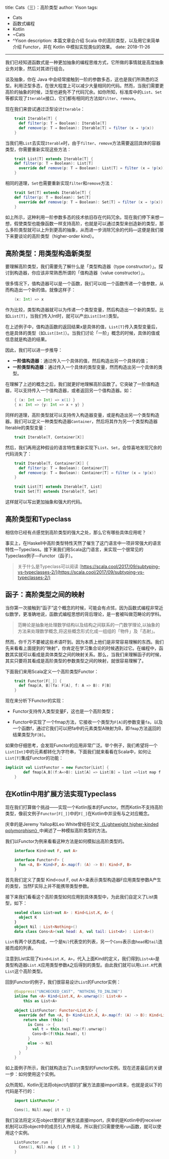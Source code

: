 title: Cats（三）：高阶类型
author: Yison
tags: 
- Cats
- 函数式编程
- Kotlin
- ~Cats
- ^Yison
description: 本篇文章会介绍 Scala 中的高阶类型，以及用它来简单介绍 Functor，并在 Kotlin 中模拟实现类似的效果。
date: 2018-11-26
---

我们已经知道函数式是一种更加抽象的编程思维方式，它所做的事情就是高度抽象业务对象，然后对其进行组合。

谈及抽象，你在 Java 中会经常接触到一阶的参数多态，这也是我们所熟悉的泛型。利用泛型多态，在很大程度上可以减少大量相同的代码。然而，当我们需要更高阶的抽象的时候，泛型也避免不了代码冗余。如你所知，标准库中的`List`、`Set`等都实现了`Iterable`接口，它们都有相同的方法如`filter`、`remove`。

现在我们来尝试通过泛型设计`Iterable`：

```scala
    trait Iterable[T] {
      def filter(p: T ⇒ Boolean): Iterable[T]
      def remove(p: T ⇒ Boolean): Iterable[T] = filter (x ⇒ !p(x))
    }
```

当我们用`List`去实现`Iterable`时，由于`filter`、`remove`方法需要返回具体的容器类型，你需要重新实现这些方法：

```scala
    trait List[T] extends Iterable[T] {
    def filter(p: T ⇒ Boolean): List[T]
      override def remove(p: T ⇒ Boolean): List[T] = filter (x ⇒ !p(x))
    }
```

相同的道理，`Set`也需要重新实现`filter`和`remove`方法：

```scala
    trait Set[T] extends Iterable[T] {
    def filter(p: T ⇒ Boolean): Set[T]
      override def remove(p: T ⇒ Boolean): Set[T] = filter (x ⇒ !p(x))
    }
```
如上所示，这种利用一阶参数多态的技术依旧存在代码冗余。现在我们停下来想一想，假使类型也能像函数一样支持高阶，也就是可以通过类型来创造新的类型，那么多阶类型就可以上升到更高的抽象，从而进一步消除冗余的代码—这便是我们接下来要谈论的高阶类型（higher-order kind）。

## 高阶类型：用类型构造新类型

要理解高阶类型，我们需要先了解什么是「类型构造器（type constructor）」。探讨到构造器，你应该非常熟悉所谓的「值构造器（value constructor）」。

很多情况下，值构造器可以是一个函数，我们可以给一个函数传递一个值参数，从而构造出一个新的值。就像这样子：
```scala
    (x: Int) => x
```

作为比较，类型构造器就可以为传递一个类型变量，然后构造出一个新的类型。比如`List[T]`，当我们传入Int时，就可以产出`List[Int]`类型。

在上述例子中，值构造函数的返回结果x是具体的值，`List[T]`传入类型变量后，也是具体的类型（如`List[Int]`）。当我们讨论「一阶」概念的时候，具体的值或信息就是构造的结果。

因此，我们可以进一步推导：
- **一阶值构造器**：通过传入一个具体的值，然后构造出另一个具体的值；
- **一阶类型构造器**：通过传入一个具体的类型变量，然而构造出另一个具体的类型。

在理解了上述的概念之后，我们就更好地理解高阶函数了。它突破了一阶值构造器，可以支持传入一个值构造器，或者返回另一个值构造器。如：

```scala
    { (x: Int => Int) => x(1) }
    { x: Int => {y: Int => x + y} }
```
同样的道理，高阶类型就可以支持传入构造器变量，或是构造出另一个类型构造器。我们可以定义一种类型构造器`Container`，然后将其作为另一个类型构造器Iterable的类型变量：
```scala
    trait Iterable[T, Container[X]]
```
然后，我们再用这种假设的语言特性重新实现下`List`、`Set`，会惊喜地发现冗余的代码消失了：

```scala
    trait Iterable[T, Container[X]] {
      def filter(p: T ⇒ Boolean): Container[T]
      def remove(p: T ⇒ Boolean): Container[T] = filter (x ⇒ !p(x))
    }
    
    trait List[T] extends Iterable[T, List]
    trait Set[T] extends Iterable[T, Set]
```
这样就可以写出更加抽象和强大的代码。

## 高阶类型和Typeclass

相信你已经有点感觉到高阶类型的强大之处，那么它有哪些具体应用呢？

事实上，在Haskell中高阶类型特性天然了催生了这门语言中一项非常强大的语言特性—Typeclass。接下来我们用Scala这门语言，来实现一个很常见的Typeclass例子—Functor（函子）。

> 关于什么是Typeclass可以阅读 [https://scala.cool/2017/09/subtyping-vs-typeclasses-2/](https://scala.cool/2017/09/subtyping-vs-typeclasses-2/)

## 函子：高阶类型之间的映射

当你第一次接触到“函子”这个概念的时候，可能会有点怵，因为函数式编程非常近似数学，更准确地说，函数式编程思想的背后理论，是一套被叫做范畴论的学科。

> 范畴论是抽象地处理数学结构以及结构之间联系的一门数学理论,以抽象的方法来处理数学概念,将这些概念形式化成一组组的「物件」及「态射」。

然而，你千万不要被这些术语吓到。因为本质上他们是非常容易理解的东西。我们先来看看上面提到的“映射”，你肯定在学习集合论的时候遇到过它。在编程中，函数其实就可以看成是具体类型之间的映射关系。那么，当我们来理解函子的时候，其实只要将其看成是高阶类型的参数类型之间的映射，就很容易理解了。

下面我们来用Scala定义一个高阶类型Functor：
```scala
    trait Functor[F[_]] {
      def fmap[A, B](fa: F[A], f: A => B): F[B] 
    }
```
现在来分析下Functor的实现：

- Functor支持传入类型变量F，这也是一个高阶类型；

- Functor中实现了一个fmap方法，它接收一个类型为`F[A]`的参数变量`fa`，以及一个函数f，通过它我们可以把fa中的元素类型A映射为B，即`fmap`方法返回的结果类型为`F[B]`。

如果你仔细思考，会发现Functor的应用非常广泛。举个例子，我们希望将一个`List[Int]`中的元素都转化为字符串，下面我们就来看看在Scala中，如何让`List[T]`集成Functor的功能：

```scala
implicit val ListFunctor = new Functor[List] {
        def fmap[A,B](f:A=>B): List[A] => List[B] = list =>list map f
    }
```

## 在Kotlin中用扩展方法实现Typeclass

现在我们打算做个挑战——实现一个Kotlin版本的Functor。然而Kotlin不支持高阶类型，像前文例子`Functor[F[_]]`中的`F[_]`在Kotlin中并没有与之对应概念。

庆幸的是Jeremy Yallop和Leo White曾经在论文[《Lightweight higher-kinded polymorphism》](https://www.cl.cam.ac.uk/~jdy22/papers/lightweight-higher-kinded-polymorphism.pdf)中阐述了一种模拟高阶类型的方法。

我们以Functor为例来看看这种方法是如何模拟出高阶类型的。

```kotlin
    interface Kind<out F, out A>
    
    interface Functor<F> {
      fun <A, B> Kind<F, A>.map(f: (A) -> B): Kind<F, B>
    }
```

首先我们定义了类型 Kind<out F, out A>来表示类型构造器F应用类型参数A产生的类型，当然F实际上并不能携带类型参数。

接下来我们看看这个高阶类型如何应用到具体类型中，为此我们自定义了List类型，如下：

```kotlin
    sealed class List<out A> : Kind<List.K, A> {
      object K
    }
    object Nil : List<Nothing>()
    data class Cons<A>(val head: A, val tail: List<A>) : List<A>()
```

`List`有两个状态构成，一个是`Nil`代表空的列表，另一个`Cons`表示由`head`和`tail`连接而成的列表。

注意到List实现了`Kind<List.K, A>`，代入上面Kind的定义，我们得到`List<A>`是类型构造器`List.K`应用类型参数`A`之后得到的类型。由此我们就可以用`List.K`代表`List`这个高阶类型。

回到Functor的例子，我们很容易设计`List`的Functor实例：

```kotlin
    @Suppress("UNCHECKED_CAST", "NOTHING_TO_INLINE")
    inline fun <A> Kind<List.K, A>.unwrap(): List<A> =
        this as List<A>
    
    object ListFunctor: Functor<List.K> {
      override def fun <A, B> Kind<List.K, A>.map(f: (A) -> B): Kind<List.K, B>  {
        return when (this) {
          is Cons -> {
            val t = this.tail.map(f).unwrap()
            Cons<B>(f(this.head), t)
          }
          else -> Nil
         }
      }
    }
```
如上面例子所示，我们就构造出了`List`类型的Functor实例。现在还差最后的关键一步：如何使用这个实例。

众所周知，Kotlin无法将object内部的扩展方法直接import进来，也就是说以下的代码是不行的：

```kotlin
    import ListFunctor.*
    
    Cons(1, Nil).map{ it + 1}
```
我们没法将定义在object里的扩展方法直接import，庆幸的是Kotlin中的receiver机制可以将object中的成员引入作用域，所以我们只需要使用`run`函数，就可以使用这个实例。

```kotlin
    ListFunctor.run {
      Cons(1, Nil).map { it + 1 }
    }
```